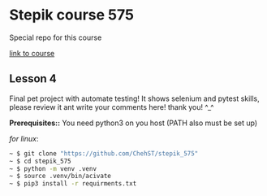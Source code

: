 # Stepik course 575

Special repo for this course

[link to course](https://stepik.org/course/575/syllabus)

## Lesson 4
Final pet project with automate testing!
It shows selenium and pytest skills, please review it ant write your comments here!
thank you! ^_^

**Prerequisites::**
You need python3 on you host (PATH also must be set up)

_for linux_:
```bash
~ $ git clone "https://github.com/ChehST/stepik_575"
~ $ cd stepik_575
~ $ python -m venv .venv
~ $ source .venv/bin/acivate
~ $ pip3 install -r requirments.txt
```
